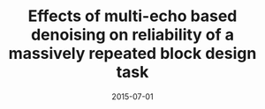 ---
title: "Effects of multi-echo based denoising on reliability of a massively repeated block design task"
project_id: multi_echo
date: 2015-07-01
conference_id: "OHBM_2015"
presenters:
   - ben_gutierrez
   - daniel_handwerker
   - javier_gonzalez-castillo
   - peter_bandettini
   - laura_buchanan
summary: ""
file: /assets/presentations/3931_gutierrez.pdf
filename: 3931_gutierrez.pdf
layout: presentation
---